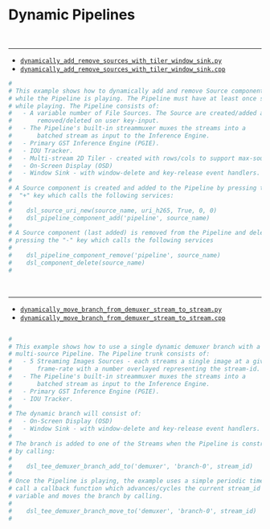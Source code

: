 # Dynamic Pipelines
<br>

---

* [`dynamically_add_remove_sources_with_tiler_window_sink.py`](/examples/python/dynamically_add_remove_sources_with_tiler_window_sink.py)
* [`dynamically_add_remove_sources_with_tiler_window_sink.cpp`](/examples/cpp/dynamically_add_remove_sources_with_tiler_window_sink.cpp)

```python
#
# This example shows how to dynamically add and remove Source components
# while the Pipeline is playing. The Pipeline must have at least once source
# while playing. The Pipeline consists of:
#   - A variable number of File Sources. The Source are created/added and 
#       removed/deleted on user key-input.
#   - The Pipeline's built-in streammuxer muxes the streams into a
#       batched stream as input to the Inference Engine.
#   - Primary GST Inference Engine (PGIE).
#   - IOU Tracker.
#   - Multi-stream 2D Tiler - created with rows/cols to support max-sources.
#   - On-Screen Display (OSD)
#   - Window Sink - with window-delete and key-release event handlers.
# 
# A Source component is created and added to the Pipeline by pressing the 
#  "+" key which calls the following services:
#
#    dsl_source_uri_new(source_name, uri_h265, True, 0, 0)
#    dsl_pipeline_component_add('pipeline', source_name)
#
# A Source component (last added) is removed from the Pipeline and deleted by 
# pressing the "-" key which calls the following services
#
#    dsl_pipeline_component_remove('pipeline', source_name)
#    dsl_component_delete(source_name)
#  
```
<br>

---

* [`dynamically_move_branch_from_demuxer_stream_to_stream.py`](/examples/python/dynamically_move_branch_from_demuxer_stream_to_stream.py)
* [`dynamically_move_branch_from_demuxer_stream_to_stream.cpp`](/examples/cpp/dynamically_move_branch_from_demuxer_stream_to_stream.cpp)

```python

#
# This example shows how to use a single dynamic demuxer branch with a 
# multi-source Pipeline. The Pipeline trunk consists of:
#   - 5 Streaming Images Sources - each streams a single image at a given 
#       frame-rate with a number overlayed representing the stream-id.
#   - The Pipeline's built-in streammuxer muxes the streams into a
#       batched stream as input to the Inference Engine.
#   - Primary GST Inference Engine (PGIE).
#   - IOU Tracker.
#
# The dynamic branch will consist of:
#   - On-Screen Display (OSD)
#   - Window Sink - with window-delete and key-release event handlers.
# 
# The branch is added to one of the Streams when the Pipeline is constructed
# by calling:
#
#    dsl_tee_demuxer_branch_add_to('demuxer', 'branch-0', stream_id)
#
# Once the Pipeline is playing, the example uses a simple periodic timer to 
# call a callback function which advances/cycles the current stream_id 
# variable and moves the branch by calling.
#
#    dsl_tee_demuxer_branch_move_to('demuxer', 'branch-0', stream_id)
#  
```

